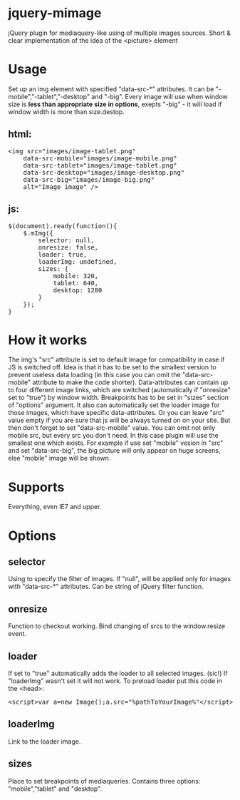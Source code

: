 jquery-mimage
=============

jQuery plugin for mediaquery-like using of multiple images sources. Short &amp; clear implementation of the idea of the &lt;picture> element

Usage
=====

Set up an img element with specified "data-src-*" attributes. It can be "-mobile","-tablet","-desktop" and "-big". Every image will use when window size is <b>less than appropriate size in options</b>, exepts "-big" - it will load if window width is more than size.destop.

html:
-----
<pre>&lt;img src="images/image-tablet.png" 
    data-src-mobile="images/image-mobile.png"
    data-src-tablet="images/image-tablet.png"
    data-src-desktop="images/image-desktop.png"
    data-src-big="images/image-big.png"
    alt="Image image" /></pre>

js:
---
<pre>$(document).ready(function(){
    $.mImg({
        selector: null,
        onresize: false,
        loader: true,
        loaderImg: undefined,
        sizes: {
            mobile: 320,
            tablet: 640,
            desktop: 1280
        }
    });
}</pre>

How it works
============
The img's "src" attribute is set to default image for compatibility in case if JS is switched off. Idea is that it has to be set to the smallest version to prevent useless data loading (in this case you can omit the "data-src-mobile" attribute to make the code shorter). Data-attributes can contain up to four different image links, which are switched (automatically if "onresize" set to "true") by window width. Breakpoints has to be set in "sizes" section of "options" argument. It also can automatically set the loader image for those images, which have specific data-attributes. Or you can leave "src" value empty if you are sure that js will be always turned on on your site. But then don't forget to set "data-src-mobile" value. You can omit not only mobile src, but every src you don't need. In this case plugin will use the smallest one which exists. For example if use set "mobile" vesion in "src" and set "data-src-big", the big picture will only appear on huge screens, else "mobile" image will be shown.

Supports
========
Everything, even IE7 and upper.

Options
=======

selector
--------
Using to specify the filter of images. If "null", will be applied only for images with "data-src-*" attributes. Can be string of jQuery filter function.

onresize
--------
Function to checkout working. Bind changing of srcs to the window.resize event.

loader
------
If set to "true" automatically adds the loader to all selected images. (sic!) If "loaderImg" wasn't set it will not work. To preload loader put this code in the &lt;head>:
<pre>&lt;script>var a=new Image();a.src="%pathToYourImage%"&lt;/script></pre>

loaderImg
---------
Link to the loader image.

sizes
-----
Place to set breakpoints of mediaqueries. Contains three options: "mobile","tablet" and "desktop".
